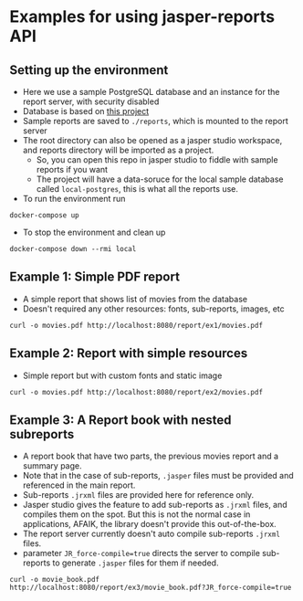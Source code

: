 # Examples for using jasper-reports API

## Setting up the environment

- Here we use a sample PostgreSQL database and an instance for the report server, with security disabled
- Database is based on [this project](https://github.com/zseta/postgres-docker-samples)
- Sample reports are saved to `./reports`, which is mounted to the report server
- The root directory can also be opened as a jasper studio workspace, and reports directory will be imported as a project.
    - So, you can open this repo in jasper studio to fiddle with sample reports if you want
    - The project will have a data-soruce for the local sample database called `local-postgres`, this is what all the reports use.
- To run the environment run

```shell
docker-compose up
```

- To stop the environment and clean up

```shell
docker-compose down --rmi local
```

## Example 1: Simple PDF report

- A simple report that shows list of movies from the database
- Doesn't required any other resources: fonts, sub-reports, images, etc

```shell
curl -o movies.pdf http://localhost:8080/report/ex1/movies.pdf
```

## Example 2: Report with simple resources

- Simple report but with custom fonts and static image

```shell
curl -o movies.pdf http://localhost:8080/report/ex2/movies.pdf
```

## Example 3: A Report book with nested subreports

- A report book that have two parts, the previous movies report and a summary page.
- Note that in the case of sub-reports, `.jasper` files must be provided and referenced in the main report.
- Sub-reports `.jrxml` files are provided here for reference only.
- Jasper studio gives the feature to add sub-reports as `.jrxml` files, and compiles them on the spot. But this is not the normal case in applications, AFAIK, the library doesn't provide this out-of-the-box.
- The report server currently doesn't auto compile sub-reports `.jrxml` files.
- parameter `JR_force-compile=true` directs the server to compile sub-reports to generate `.jasper` files for them if needed.

```shell
curl -o movie_book.pdf http://localhost:8080/report/ex3/movie_book.pdf?JR_force-compile=true
```